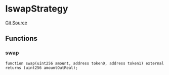 # IswapStrategy
[Git Source](https://github.com/Stake-for-Ukraine/sfu-savax/blob/eca56343487ca867355097dbb6758c96361fe876/src/interfaces/IswapStrategy.sol)


## Functions
### swap


```solidity
function swap(uint256 amount, address token0, address token1) external returns (uint256 amountOutReal);
```

